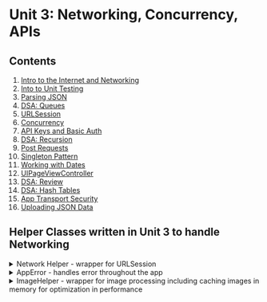 
# Unit 3:  Networking, Concurrency, APIs

## Contents

1. [Intro to the Internet and Networking](./intro-to-the-internet-and-networking/README.md)
2. [Into to Unit Testing](./introduction-to-unit-testing/README.md)
3. [Parsing JSON](./parsing-json/README.md)
4. [DSA: Queues](https://github.com/joinpursuit/DSA-Curriculum/blob/master/Queues/ios/README.md)
5. [URLSession](./urlsession/README.md)
6. [Concurrency](./concurrency/README.md)
7. [API Keys and Basic Auth](./api-keys-basic-authentication/README.md)
8. [DSA: Recursion](https://github.com/joinpursuit/DSA-Curriculum/blob/master/Recursion/ios/README.md)
9. [Post Requests](./post-requests/README.md)
10. [Singleton Pattern](./singleton-pattern/README.md)
11. [Working with Dates](./working-with-dates/README.md)
12. [UIPageViewController](./uipageviewcontroller/README.md)
13. [DSA: Review](https://github.com/joinpursuit/DSA-Curriculum)
14. [DSA: Hash Tables](https://github.com/joinpursuit/DSA-Curriculum/blob/master/hash_tables/ios/README.md)
15. [App Transport Security](./app-transport-security/README.md)
16. [Uploading JSON Data](./uploading-json-data/README.md)

## Helper Classes written in Unit 3 to handle Networking

<details>
	<summary>Network Helper - wrapper for URLSession</summary>

```swift
import Foundation

public final class NetworkHelper {
  private init() {
    let cache = URLCache(memoryCapacity: 10 * 1024 * 1024, diskCapacity: 10 * 1024 * 1024, diskPath: nil)
    URLCache.shared = cache
  }
  public static let shared = NetworkHelper()

  public func performDataTask(endpointURLString: String,
                              httpMethod: String,
                              httpBody: Data?,
                              completionHandler: @escaping (AppError?, Data?, HTTPURLResponse?) ->Void) {
    guard let url = URL(string: endpointURLString) else {
      completionHandler(AppError.badURL("\(endpointURLString)"), nil, nil)
      return
    }
    var request = URLRequest(url: url)
    request.httpMethod = httpMethod
    let task = URLSession.shared.dataTask(with: request) { (data, response, error) in
      if let error = error {
        completionHandler(AppError.networkError(error), nil, response as? HTTPURLResponse)
        return
      } else if let data = data {
        completionHandler(nil, data, response as? HTTPURLResponse)
      }
    }
    task.resume()
  }

  public func performUploadTask(endpointURLString: String,
                                httpMethod: String,
                                httpBody: Data?,
                                completionHandler: @escaping (AppError?, Data?, HTTPURLResponse?) ->Void) {
    guard let url = URL(string: endpointURLString) else {
      completionHandler(AppError.badURL("\(endpointURLString)"), nil, nil)
      return
    }
    var request = URLRequest(url: url)
    request.httpMethod = httpMethod
    request.setValue("application/json", forHTTPHeaderField: "Content-Type")

    let task = URLSession.shared.uploadTask(with: request, from: httpBody) { (data, response, error) in
      if let error = error {
        completionHandler(AppError.networkError(error), nil, response as? HTTPURLResponse)
        return
      } else if let data = data {
        completionHandler(nil, data, response as? HTTPURLResponse)
      }
    }
    task.resume()
  }
}
```

</details>


<details>
	<summary>AppError - handles error throughout the app</summary>

```swift
import Foundation

public enum AppError: Error {
  case badURL(String)
  case networkError(Error)
  case noResponse
  case decodingError(Error)
  case badStatusCode(String)
  case badMimeType(String)

  public func errorMessage() -> String {
    switch self {
    case .badURL(let message):
      return "badURL: \(message)"
    case .networkError(let error):
      return error.localizedDescription
    case .noResponse:
      return "no network response"
    case .decodingError(let error):
      return "decoding error: \(error)"
    case .badStatusCode(let message):
      return "bad status code: \(message)"
    case .badMimeType(let mimeType):
      return "bad mime type: \(mimeType)"
    }
  }
}
```

</details>


<details>
	<summary>ImageHelper - wrapper for image processing including caching images in memory for optimization in performance</summary>

```swift
import UIKit

public final class ImageHelper {
  // Singleton instance to have only one instance in the app of the imageCache
  private init() {
    imageCache = NSCache<NSString, UIImage>()
    imageCache.countLimit = 100 // number of objects
    imageCache.totalCostLimit = 10 * 1024 * 1024 // max 10MB used
  }
  public static let shared = ImageHelper()

  private var imageCache: NSCache<NSString, UIImage>

  public func fetchImage(urlString: String, completionHandler: @escaping (AppError?, UIImage?) -> Void) {
    NetworkHelper.shared.performDataTask(endpointURLString: urlString, httpMethod: "GET", httpBody: nil) { (error, data, response) in
      if let error = error {
        completionHandler(error, nil)
        return
      }
      if let response = response {
        // response.allHeaderFields dictionary contains useful header information such as Content-Type, Content-Length
        // response also has the mimeType, such as image/jpeg, text/html, image/png
        let mimeType = response.mimeType ?? "no mimeType found"
        var isValidImage = false
        switch mimeType {
        case "image/jpeg":
          isValidImage = true
        case "image/png":
          isValidImage = true
        default:
          isValidImage = false
        }
        if !isValidImage {
          completionHandler(AppError.badMimeType(mimeType), nil)
          return
        } else if let data = data {
          let image = UIImage(data: data)
          DispatchQueue.main.async {
            if let image = image {
              ImageHelper.shared.imageCache.setObject(image, forKey: urlString as NSString)
            }
            completionHandler(nil, image)
          }
        }
      }
    }
  }

  public func image(forKey key: NSString) -> UIImage? {
    return imageCache.object(forKey: key)
  }
}
```

</details>

</br>
